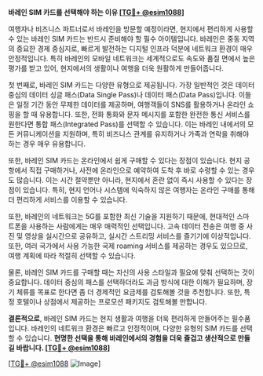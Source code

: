 **바레인 SIM 카드를 선택해야 하는 이유 [[TG💪+ @esim1088](https://t.me/s/esim1088)]**

여행자나 비즈니스 파트너로서 바레인을 방문할 예정이라면, 현지에서 편리하게 사용할 수 있는 바레인 SIM 카드는 반드시 준비해야 할 필수 아이템입니다. 바레인은 중동 지역의 중요한 경제 중심지로, 빠르게 발전하는 디지털 인프라 덕분에 네트워크 환경이 매우 안정적입니다. 특히 바레인의 모바일 네트워크는 세계적으로도 속도와 품질 면에서 높은 평가를 받고 있어, 현지에서의 생활이나 여행을 더욱 원활하게 만들어줍니다.

첫 번째로, 바레인 SIM 카드는 다양한 유형으로 제공됩니다. 가장 일반적인 것은 데이터 중심의 데이터 싱글 패스(Data Single Pass)나 데이터 패스(Data Pass)입니다. 이들은 일정 기간 동안 무제한 데이터를 제공하며, 여행객들이 SNS를 활용하거나 온라인 쇼핑을 할 때 유용합니다. 또한, 전화 통화와 문자 메시지를 포함한 완전한 통신 서비스를 원한다면 통합 패스(Integrated Pass)를 선택할 수 있습니다. 이는 바레인 내에서의 모든 커뮤니케이션을 지원하며, 특히 비즈니스 관계를 유지하거나 가족과 연락을 취해야 하는 경우 매우 유용합니다.

또한, 바레인 SIM 카드는 온라인에서 쉽게 구매할 수 있다는 장점이 있습니다. 현지 공항에서 직접 구매하거나, 사전에 온라인으로 예약하여 도착 후 바로 수령할 수 있는 경우도 많습니다. 이는 시간 절약뿐만 아니라, 현지에서 혼란 없이 즉시 사용할 수 있다는 장점이 있습니다. 특히, 현지 언어나 시스템에 익숙하지 않은 여행자는 온라인 구매를 통해 더 편리하게 서비스를 이용할 수 있습니다.

또한, 바레인의 네트워크는 5G를 포함한 최신 기술을 지원하기 때문에, 현대적인 스마트폰을 사용하는 사람에게는 매우 매력적인 선택입니다. 고속 데이터 전송은 여행 중 사진 및 영상을 실시간으로 공유하고, 실시간 스트리밍 서비스를 즐기기에 이상적입니다. 또한, 여러 국가에서 사용 가능한 국제 roaming 서비스를 제공하는 경우도 있으므로, 여행 계획에 따라 적절히 선택할 수 있습니다.

물론, 바레인 SIM 카드를 구매할 때는 자신의 사용 스타일과 필요에 맞춰 선택하는 것이 중요합니다. 데이터 중심의 패스를 선택하더라도 과금 방식에 대한 이해가 필요하며, 장기 체류를 목표로 한다면 좀 더 경제적인 요금제를 검토해볼 것을 추천합니다. 또한, 특정 호텔이나 상점에서 제공하는 프로모션 패키지도 검토해볼 만합니다.

**결론적으로**, 바레인 SIM 카드는 현지 생활과 여행을 더욱 편리하게 만들어주는 필수품입니다. 바레인의 네트워크 환경은 빠르고 안정적이며, 다양한 유형의 SIM 카드를 선택할 수 있습니다. **현명한 선택을 통해 바레인에서의 경험을 더욱 즐겁고 생산적으로 만들길 바랍니다. [[TG💪+ @esim1088](https://t.me/s/esim1088)]**

[[TG💪+ @esim1088](https://t.me/s/esim1088) ![Image](https://i.postimg.cc/Y0z9fWf4/image.png)]